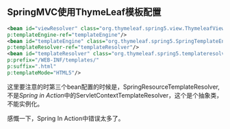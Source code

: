 ## SpringMVC使用ThymeLeaf模板配置

```xml
<bean id="viewResolver" class="org.thymeleaf.spring5.view.ThymeleafViewResolver"
p:templateEngine-ref="templateEngine"/>
<bean id="templateEngine" class="org.thymeleaf.spring5.SpringTemplateEngine"
p:templateResolver-ref="templateResolver"/>
<bean id="templateResolver" class="org.thymeleaf.spring5.templateresolver.SpringResourceTemplateResolver"
p:prefix="/WEB-INF/templates/"
p:suffix=".html"
p:templateMode="HTML5"/>
```

这里要注意的时第三个bean配置的时候是，SpringResourceTemplateResolver,不是*Spring in Action*中的ServletContextTemplateResolver，这个是个抽象类，不能实例化。   

感慨一下，Spring In Action中错误太多了。

